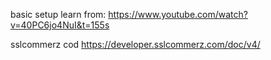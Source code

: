 basic setup learn from: https://www.youtube.com/watch?v=40PC6jo4NuI&t=155s

sslcommerz cod
https://developer.sslcommerz.com/doc/v4/
